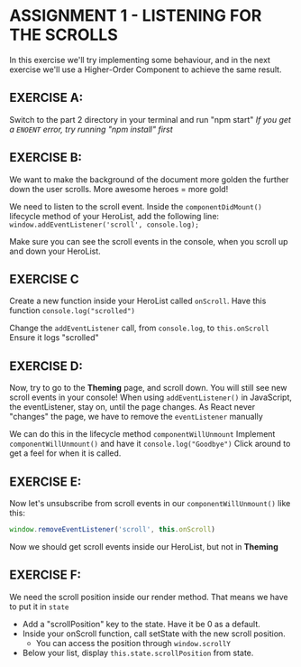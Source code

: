 # ASSIGNMENT 1 - LISTENING FOR THE SCROLLS

In this exercise we'll try implementing some
behaviour, and in the next exercise we'll use a
Higher-Order Component to achieve the same result.

## EXERCISE A:
Switch to the part 2 directory in your terminal and run "npm start"
*If you get a `ENOENT` error, try running "npm install" first*

## EXERCISE B:
We want to make the background of the document
more golden the further down the user scrolls.
More awesome heroes = more gold!

We need to listen to the scroll event.
Inside the `componentDidMount()` lifecycle method
of your HeroList, add the following line:
`window.addEventListener('scroll', console.log);`

Make sure you can see the scroll events in the console,
when you scroll up and down your HeroList.

## EXERCISE C
Create a new function inside your HeroList
called `onScroll`. Have this function `console.log("scrolled")`

Change the `addEventListener` call, from `console.log`, to `this.onScroll`
Ensure it logs "scrolled"

## EXERCISE D:
Now, try to go to the **Theming** page, and scroll down.
You will still see new scroll events in your console!
When using `addEventListener()` in JavaScript, the eventListener,
stay on, until the page changes.
As React never "changes" the page, we have to remove the `eventListener` manually

We can do this in the lifecycle method `componentWillUnmount`
Implement `componentWillUnmount()` and have it `console.log("Goodbye")`
Click around to get a feel for when it is called.

## EXERCISE E:
Now let's unsubscribe from scroll events in our `componentWillUnmount()` like this:
```js
window.removeEventListener('scroll', this.onScroll)
```
Now we should get scroll events inside our HeroList, but not in **Theming**

## EXERCISE F:
We need the scroll position inside our render method.
That means we have to put it in `state`

- Add a "scrollPosition" key to the state. Have it be 0 as a default.
- Inside your onScroll function, call setState with the new scroll position.
    - You can access the position through `window.scrollY`
- Below your list, display `this.state.scrollPosition` from state.
